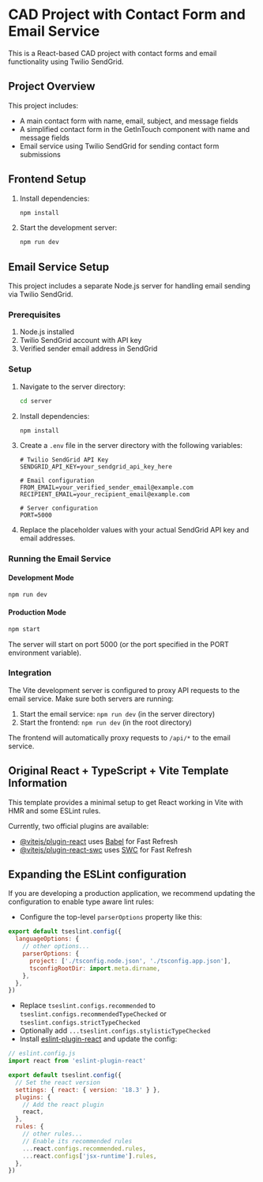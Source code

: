 # CAD Project with Contact Form and Email Service

This is a React-based CAD project with contact forms and email functionality using Twilio SendGrid.

## Project Overview

This project includes:
- A main contact form with name, email, subject, and message fields
- A simplified contact form in the GetInTouch component with name and message fields
- Email service using Twilio SendGrid for sending contact form submissions

## Frontend Setup

1. Install dependencies:
   ```bash
   npm install
   ```

2. Start the development server:
   ```bash
   npm run dev
   ```

## Email Service Setup

This project includes a separate Node.js server for handling email sending via Twilio SendGrid.

### Prerequisites

1. Node.js installed
2. Twilio SendGrid account with API key
3. Verified sender email address in SendGrid

### Setup

1. Navigate to the server directory:
   ```bash
   cd server
   ```

2. Install dependencies:
   ```bash
   npm install
   ```

3. Create a `.env` file in the server directory with the following variables:
   ```env
   # Twilio SendGrid API Key
   SENDGRID_API_KEY=your_sendgrid_api_key_here

   # Email configuration
   FROM_EMAIL=your_verified_sender_email@example.com
   RECIPIENT_EMAIL=your_recipient_email@example.com

   # Server configuration
   PORT=5000
   ```

4. Replace the placeholder values with your actual SendGrid API key and email addresses.

### Running the Email Service

#### Development Mode
```bash
npm run dev
```

#### Production Mode
```bash
npm start
```

The server will start on port 5000 (or the port specified in the PORT environment variable).

### Integration

The Vite development server is configured to proxy API requests to the email service. Make sure both servers are running:

1. Start the email service: `npm run dev` (in the server directory)
2. Start the frontend: `npm run dev` (in the root directory)

The frontend will automatically proxy requests to `/api/*` to the email service.

## Original React + TypeScript + Vite Template Information

This template provides a minimal setup to get React working in Vite with HMR and some ESLint rules.

Currently, two official plugins are available:

- [@vitejs/plugin-react](https://github.com/vitejs/vite-plugin-react/blob/main/packages/plugin-react/README.md) uses [Babel](https://babeljs.io/) for Fast Refresh
- [@vitejs/plugin-react-swc](https://github.com/vitejs/vite-plugin-react-swc) uses [SWC](https://swc.rs/) for Fast Refresh

## Expanding the ESLint configuration

If you are developing a production application, we recommend updating the configuration to enable type aware lint rules:

- Configure the top-level `parserOptions` property like this:

```js
export default tseslint.config({
  languageOptions: {
    // other options...
    parserOptions: {
      project: ['./tsconfig.node.json', './tsconfig.app.json'],
      tsconfigRootDir: import.meta.dirname,
    },
  },
})
```

- Replace `tseslint.configs.recommended` to `tseslint.configs.recommendedTypeChecked` or `tseslint.configs.strictTypeChecked`
- Optionally add `...tseslint.configs.stylisticTypeChecked`
- Install [eslint-plugin-react](https://github.com/jsx-eslint/eslint-plugin-react) and update the config:

```js
// eslint.config.js
import react from 'eslint-plugin-react'

export default tseslint.config({
  // Set the react version
  settings: { react: { version: '18.3' } },
  plugins: {
    // Add the react plugin
    react,
  },
  rules: {
    // other rules...
    // Enable its recommended rules
    ...react.configs.recommended.rules,
    ...react.configs['jsx-runtime'].rules,
  },
})
```
